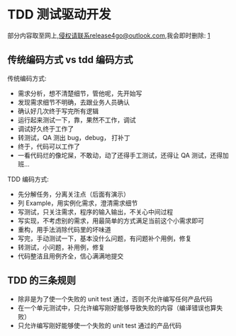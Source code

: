 # TDD 测试驱动开发

部分内容取至网上,侵权请联系release4go@outlook.com,我会即时删除:
[1](https://www.jianshu.com/p/62f16cd4fef3)

## 传统编码方式 vs tdd 编码方式

传统编码方式:
- 需求分析，想不清楚细节，管他呢，先开始写
- 发现需求细节不明确，去跟业务人员确认
- 确认好几次终于写完所有逻辑
- 运行起来测试一下，靠，果然不工作，调试
- 调试好久终于工作了
- 转测试，QA 测出 bug，debug， 打补丁
- 终于，代码可以工作了
- 一看代码烂的像坨屎，不敢动，动了还得手工测试，还得让 QA 测试，还得加班...

TDD 编码方式:
- 先分解任务，分离关注点（后面有演示）
- 列 Example，用实例化需求，澄清需求细节
- 写测试，只关注需求，程序的输入输出，不关心中间过程
- 写实现，不考虑别的需求，用最简单的方式满足当前这个小需求即可
- 重构，用手法消除代码里的坏味道
- 写完，手动测试一下，基本没什么问题，有问题补个用例，修复
- 转测试，小问题，补用例，修复
- 代码整洁且用例齐全，信心满满地提交

## TDD 的三条规则

- 除非是为了使一个失败的 unit test 通过，否则不允许编写任何产品代码
- 在一个单元测试中，只允许编写刚好能够导致失败的内容（编译错误也算失败）
- 只允许编写刚好能够使一个失败的 unit test 通过的产品代码

